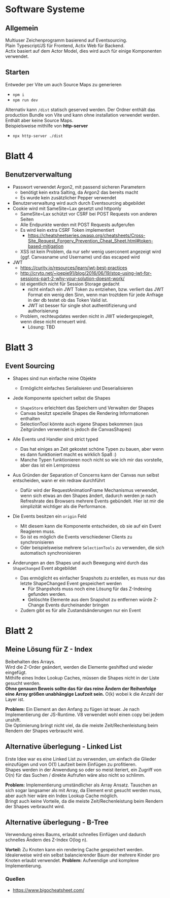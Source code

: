 # Software Systeme

## Allgemein
Multiuser Zeichenprogramm basierend auf Eventsourcing.  
Plain Typescript/JS für Frontend, Actix Web für Backend.  
Actix basiert auf dem Actor Model, dies wird auch für einige Komponenten verwendet.

## Starten
Entweder per Vite um auch Source Maps zu generieren
- `npm i`
- `npm run dev`

Alternativ kann `/dist` statisch geserved werden. Der Ordner enthält das production Bundle von Vite und kann ohne installation verwendet werden. Enthält aber keine Source Maps.  
Beispielsweise mithilfe von __http-server__
- `npx http-server ./dist`


# Blatt 4
## Benutzerverwaltung
- Passwort verwendet Argon2, mit passend sicheren Parametern
  - benötigt kein extra Salting, da Argon2 das bereits macht
  - Es wurde kein zusätzlicher Pepper verwendet
- Benutzerverwaltung wird auch durch Eventsourcing abgebildet
- Cookie wird mit SameSite=Lax gesetzt und httponly
  - SameSite=Lax schützt vor CSRF bei POST Requests von anderen Seiten
  - Alle Endpunkte werden mit POST Requests aufgerufen
  - Es wird kein extra CSRF Token implementiert
    - https://cheatsheetseries.owasp.org/cheatsheets/Cross-Site_Request_Forgery_Prevention_Cheat_Sheet.html#token-based-mitigation
  - XSS ist kein Problem, da nur sehr wenig userconent angezeigt wird (ggf. Canvasname und Username) und das escaped wird
- JWT
  - https://curity.io/resources/learn/jwt-best-practices
  - http://cryto.net/~joepie91/blog/2016/06/19/stop-using-jwt-for-sessions-part-2-why-your-solution-doesnt-work/
  - ist eigentlich nicht für Session Storage gedacht
    - nicht einfach ein JWT Token zu entziehen, bzw. verliert das JWT Format ein wenig den Sinn, wenn man troztdem für jede Anfrage in der db testet ob das Token Valid ist.
    - JWT ist besser für single shot authentifizierung und authorisierung
  - Problem, rechteupdates werden nicht in JWT wiedergespiegelt, wenn diese nicht erneuert wird.
    - Lösung: TBD

# Blatt 3
## Event Sourcing
- Shapes sind nun einfache reine Objekte
  - Ermöglicht einfaches Serialisieren und Deserialisieren


- Jede Komponente speichert selbst die Shapes
  - `ShapeStore` erleichtert das Speichern und Verwalten der Shapes
  - Canvas besitzt spezielle Shapes die Rendering Informationen enthalten
  - SelectionTool könnte auch eigene Shapes bekommen (aus Zeitgründen verwendet is jedoch die CanvasShapes)


- Alle Events und Handler sind strict typed
  - Das hat einiges an Zeit gekostet schöne Typen zu bauen, aber wenn es dann funktioniert macht es wirklich Spaß :)
  - Manche Typen funktionieren noch nicht so wie ich mir das vorstelle, aber das ist ein Lernprozess
  
- Aus Gründen der Separation of Concerns kann der Canvas nun selbst entscheiden, wann er ein redraw durchführt 
  - Dafür wird der RequestAnimationFrame Mechanismus verwendet, wenn sich etwas an den Shapes ändert, dadurch werden je nach Refreshrate des Browsers mehrere Events gebündelt. Hier ist mir die simplizität wichtiger als die Performance.


- Die Events besitzen ein `origin` Feld
  - Mit diesem kann die Komponente entscheiden, ob sie auf ein Event Reagieren muss.
  - So ist es möglich die Events verschiedener Clients zu synchronisieren
  - Oder beispielsweise mehrere `SelectionTools` zu verwenden, die sich automatisch synchronisieren


- Änderungen an den Shapes und auch Bewegung wird durch das `ShapeChanged` Event abgebildet
  - Das ermöglicht es einfacher Snapshots zu erstellen, es muss nur das letzte ShapeChanged Event gespeichert werden
    - Für Shanpshots muss noch eine Lösung für das Z-Indexing gefunden werden.
    - Gelöschte Elemente aus dem Snapshot zu entfernen würde Z-Change Events durcheinander bringen
  - Zudem gibt es für alle Zustandsänderungen nur ein Event


# Blatt 2
## Meine Lösung für Z - Index
Beibehalten des Arrays.  
Wird die Z-Order geändert, werden die Elemente geshifted und wieder eingefügt.  
Mithilfe eines Index Lookup Caches, müssen die Shapes nicht in der Liste gesucht werden.  
**Ohne genauen Beweis sollte das für das reine Ändern der Reihenfolge eine Array größen unabhängige Laufzeit sein.** O(k) wobei k die Anzahl der Layer ist.

**Problem:** Ein Element an den Anfang zu fügen ist teuer. Je nach Implementierung der JS-Runtime. V8 verwendet wohl einen copy bei jedem unshift.  
Die Optimierung bringt nicht viel, da die meiste Zeit/Rechenleistung beim Rendern der Shapes verbraucht wird.


## Alternative überlegung - Linked List
Erste Idee war es eine Linked List zu verwenden, um einfach die Glieder einzufügen und von O(1) Laufzeit beim Einfügen zu profitieren.  
Shapes werden in der Anwendung so oder so meist iteriert, ein Zugriff von O(n) für das Suchen / direkte Aufrufen wäre also nicht so schlimm.

**Problem:** Implementierung umständlicher als Array Ansatz. Tauschen an sich sogar langsamer als mit Array, da Element erst gesucht werden muss, aber auch hier wäre ein Index Lookup Cache möglich.  
Bringt auch keine Vorteile, da die meiste Zeit/Rechenleistung beim Rendern der Shapes verbraucht wird.

##  Alternative überlegung - B-Tree
Verwendung eines Baums, erlaubt schnelles Einfügen und dadurch schnelles Ändern des Z-Index O(log n).  

**Vorteil:** Zu Knoten kann ein rendering Cache gespeichert werden. Idealerweise wird ein selbst balancierender Baum der mehrere Kinder pro Knoten erlaubt verwendet.
**Problem:** Aufwendige und komplexe Implementierung.



### Quellen
- https://www.bigocheatsheet.com/